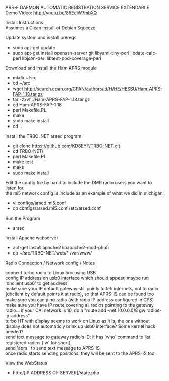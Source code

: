 ARS-E DAEMON AUTOMATIC REGISTRATION SERVICE EXTENDABLE  
Demo Video: http://youtu.be/85EdiW7mbXQ  

Install Instructions  
Assumes a Clean install of Debian Squeeze  


Update system and install prereqs
- sudo apt-get update  
- sudo apt-get install openssh-server git libyaml-tiny-perl libdate-calc-perl libjson-perl  libtest-pod-coverage-perl  

Download and install the Ham APRS module

- mkdir ~/src  
- cd ~/src  
- wget http://search.cpan.org/CPAN/authors/id/H/HE/HESSU/Ham-APRS-FAP-1.18.tar.gz  
- tar -zxvf ./Ham-APRS-FAP-1.18.tar.gz  
- cd Ham-APRS-FAP-1.18  
- perl Makefile.PL  
- make  
- sudo make install 
- cd ..  

Install the TRBO-NET arsed program  

- git clone https://github.com/KD8EYF/TRBO-NET.git  
- cd TRBO-NET/  
- perl Makefile.PL  
- make test  
- make  
- sudo make install  

Edit the config file by hand to include the DMR radio users you want to listen for.  
the mi5 network config is include as an example of what we did in michigan:  

- vi configs/arsed.mi5.conf  
- cp configs/arsed.mi5.conf /etc/arsed.conf  

Run the Program  

- arsed 

Install Apache webserver  
- apt-get install apache2 libapache2-mod-php5  
- cp ~/src/TRBO-NET/web/* /var/www/  

Radio Connection / Network config / Notes  

connect turbo radio to Linux box using USB  
config IP address on usb0 interface which should appear, maybe run 'dhclient usb0' to get address  
make sure your IP default gateway still points to teh internets, not to radio (dhclient by default points it at radio), so that APRS-IS can be found too  
make sure you can ping radio (with radio IP address configured in CPS)  
make sure you have IP route covering all radios pointing to the gateway radio... if your CAI network is 10, do a "route add -net 10.0.0.0/8 gw radios-ip-address"  
turbo HT with display seems to work on Linux as it is, the one without display does not automaticly brink up usb0 interface? Some kernel hack needed?  
send text message to gateway radio's ID: it has 'who' command to list registered radios ('w' for short).  
send 'aprs <callsign> <message>' to send text message to APRS-IS  
once radio starts sending positions, they will be sent to the APRS-IS too  

View the WebStatus  
- http:/[IP ADDRESS OF SERVER]/state.php  


